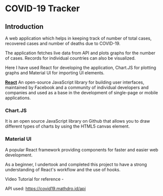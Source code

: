# COVID-19 Tracker

## Introduction
A web application which helps in keeping track of number of total cases, recovered cases and number of deaths due to COVID-19. 

The application fetches live data from API and plots graphs for the number of cases. Records for individual countries can also be visualized.

Here I have used React for developing the application, Chart.JS for plotting graphs and Material UI for importing UI elements.

<a href=""><B>React</B></a>
An open-source JavaScript library for building user interfaces, maintained by Facebook and a community of individual developers and companies and used as a base in the development of single-page or mobile applications.

### Chart.JS
It is an open source JavaScript library on Github that allows you to draw different types of charts by using the HTML5 canvas element. 

### Material UI
A popular React framework providing components for faster and easier web development. 

As a beginner, I undertook and completed this project to have a strong understanding of React's workflow and the use of hooks.

Video Tutorial for reference - 

API used: https://covid19.mathdro.id/api
